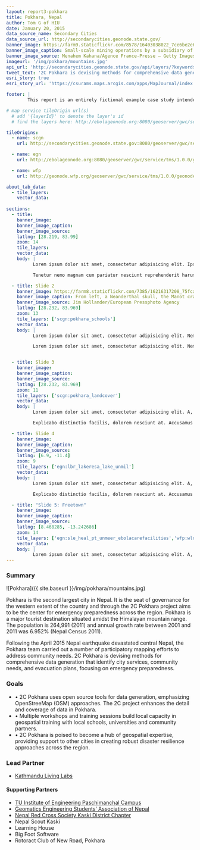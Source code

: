 ```yaml
---
layout: report3-pokhara
title: Pokhara, Nepal
author: Tom G of HIU
date: January 20, 2015
data_source_name: Secondary Cities
data_source_url: http://secondarycities.geonode.state.gov/
banner_image: https://farm9.staticflickr.com/8578/16403038022_7ce6be2e6d.jpg
banner_image_caption: Small-scale mining operations by a subsidiary of the mining company MINECOM
banner_image_source: Menahem Kahana/Agence France-Presse — Getty Images
imageurl: '/img/pokhara/mountains.jpg'
api_url: 'http://secondarycities.geonode.state.gov/api/layers/?keywords__slug__in=pokhara'
tweet_text: '2C Pokhara is devising methods for comprehensive data generation focusing on emergency preparedness %23SecondaryCities'
esri_story: true
esri_story_url: 'https://csurams.maps.arcgis.com/apps/MapJournal/index.html?appid=f10d43bc53dd4fe594c65ae10072dce2'

footer: |
        This report is an entirely fictional example case study intended to demonstrate report editing capabilities.

# map service tileOrigin url(s)
  # add '{layerId}' to denote the layer's id
  # find the layers here: http://ebolageonode.org:8080/geoserver/gwc/service/tms/1.0.0/

tileOrigins:
  - name: scgn
    url: http://secondarycities.geonode.state.gov:8080/geoserver/gwc/service/tms/1.0.0/geonode:{layerId}@EPSG:900913@png/{z}/{x}/{y}.png

  - name: egn
    url: http://ebolageonode.org:8080/geoserver/gwc/service/tms/1.0.0/geonode:{layerId}@EPSG:900913@png/{z}/{x}/{y}.png

  - name: wfp
    url: http://geonode.wfp.org/geoserver/gwc/service/tms/1.0.0/geonode:{layerId}@EPSG:900913@png/{z}/{x}/{y}.png

about_tab_data:
  - tile_layers: 
    vector_data:
    
sections:
  - title:
    banner_image:
    banner_image_caption:
    banner_image_source:
    latlng: [28.219, 83.99]
    zoom: 14
    tile_layers:
    vector_data:
    body: |
          Lorem ipsum dolor sit amet, consectetur adipisicing elit. Ipsum, exercitationem tempore. Ipsam itaque magnam expedita quibusdam, architecto maxime, repellat eveniet laborum quidem quam quia autem! Consequatur natus quia distinctio rem neque atque aliquam dignissimos perferendis iure quaerat dicta et tempora animi magni, sapiente officiis optio hic ratione ipsum. Delectus, eum accusantium rem quia repellat, pariatur. Libero voluptatibus sequi non! Fugiat ipsum deleniti nulla, quibusdam cum velit sed eaque dolores molestiae quas, et asperiores!

          Tenetur nemo magnam cum pariatur nesciunt reprehenderit harum temporibus, autem cumque debitis animi quia provident incidunt, id. Cupiditate alias dolores voluptates voluptatibus, necessitatibus quasi quisquam quis veniam.Tenetur nemo magnam cum pariatur nesciunt reprehenderit harum temporibus, autem cumque debitis animi quia provident incidunt, id. Cupiditate alias dolores voluptates voluptatibus, necessitatibus quasi quisquam quis veniam.

  - title: Slide 2
    banner_image: https://farm8.staticflickr.com/7385/16216317208_75fca9f8db.jpg
    banner_image_caption: From left, a Neanderthal skull, the Manot cranium and a complete modern human skull on display near the cave in Israel where the Manot cranium was found.
    banner_image_source: Jim Hollander/European Pressphoto Agency
    latlng: [28.232, 83.969]
    zoom: 13
    tile_layers: ['scgn:pokhara_schools']
    vector_data:
    body: |
          Lorem ipsum dolor sit amet, consectetur adipisicing elit. Nemo dolores sint est beatae et quam consequuntur veniam ad nesciunt. Dolore officiis excepturi amet tempore tempora consequuntur et ducimus doloremque facere placeat debitis, ipsa recusandae voluptatibus rem natus magni laboriosam aliquid incidunt, nihil esse ex provident atque nobis a. Dolorem fugit vitae quis nam et, deleniti, odio unde dolores. Ipsam, nihil.

          Lorem ipsum dolor sit amet, consectetur adipisicing elit. Nemo dolores sint est beatae et quam consequuntur veniam ad nesciunt. Dolore officiis excepturi amet tempore tempora consequuntur et ducimus doloremque facere placeat debitis, ipsa recusandae voluptatibus rem natus magni laboriosam aliquid incidunt, nihil esse ex provident atque nobis a.


  - title: Slide 3
    banner_image:
    banner_image_caption:
    banner_image_source:
    latlng: [28.232, 83.969]
    zoom: 11
    tile_layers: ['scgn:pokhara_landcover']
    vector_data:
    body: |
          Lorem ipsum dolor sit amet, consectetur adipisicing elit. A, dolorem impedit rem nulla omnis voluptatum porro possimus, fuga eos necessitatibus excepturi veniam. Natus et ex harum amet ad exercitationem voluptate necessitatibus quam, non odit nobis asperiores tenetur tempora ipsam neque aperiam ipsa culpa repellendus dolorum expedita maiores ut vitae.

          Explicabo distinctio facilis, dolorem nesciunt at. Accusamus eveniet quam fugit, laborum sed sapiente? In iure laborum harum aspernatur saepe itaque, ratione amet, id ipsa facere fugit quaerat quis earum dolorem quas! Reiciendis voluptates nobis itaque ad fuga quidem harum facere quasi exercitationem, repellendus delectus aperiam eveniet at tenetur soluta perspiciatis natus placeat cum aut, quibusdam, doloribus totam dignissimos? Dolorem ullam veniam rerum iste facilis facere perferendis harum! Quisquam possimus voluptate, officiis sed harum sint quasi magni animi voluptates, soluta atque quos!

  - title: Slide 4
    banner_image:
    banner_image_caption:
    banner_image_source:
    latlng: [6.9, -11.4]
    zoom: 9
    tile_layers: ['egn:lbr_lakeresa_lake_unmil']
    vector_data:
    body: |
          Lorem ipsum dolor sit amet, consectetur adipisicing elit. A, dolorem impedit rem nulla omnis voluptatum porro possimus, fuga eos necessitatibus excepturi veniam. Natus et ex harum amet ad exercitationem voluptate necessitatibus quam, non odit nobis asperiores tenetur tempora ipsam neque aperiam ipsa culpa repellendus dolorum expedita maiores ut vitae.

          Explicabo distinctio facilis, dolorem nesciunt at. Accusamus eveniet quam fugit, laborum sed sapiente? In iure laborum harum aspernatur saepe itaque, ratione amet, id ipsa facere fugit quaerat quis earum dolorem quas! Reiciendis voluptates nobis itaque ad fuga quidem harum facere quasi exercitationem, repellendus delectus aperiam eveniet at tenetur soluta perspiciatis natus placeat cum aut, quibusdam, doloribus totam dignissimos? Dolorem ullam veniam rerum iste facilis facere perferendis harum! Quisquam possimus voluptate, officiis sed harum sint quasi magni animi voluptates, soluta atque quos!

  - title: "Slide 5: Freetown"
    banner_image:
    banner_image_caption:
    banner_image_source:
    latlng: [8.468285, -13.242686]
    zoom: 14
    tile_layers: ['egn:sle_heal_pt_unmeer_ebolacarefacilities','wfp:wld_trs_unhasroutes_wfp','wfp:wld_trs_ports_wfp','wfp:wld_poi_warehouses_wfp']
    vector_data:
    body: |
          Lorem ipsum dolor sit amet, consectetur adipisicing elit. A, dolorem impedit rem nulla omnis voluptatum porro possimus, fuga eos necessitatibus excepturi veniam. Natus et ex harum amet ad exercitationem voluptate necessitatibus quam, non odit nobis asperiores tenetur tempora ipsam neque aperiam ipsa culpa repellendus dolorum expedita maiores ut vitae.
---
```


### Summary

![Pokhara]({{ site.baseurl }}/img/pokhara/mountains.jpg)

Pokhara is the second largest city in Nepal.  It is the seat of governance for the western extent of the country and through the 2C Pokhara project aims to be the center for emergency preparedness across the region.  Pokhara is a major tourist destination situated amidst the Himalayan mountain range. The population is 264,991 (2011) and annual growth rate between 2001 and 2011 was 6.952% (Nepal Census 2011).  

Following the April 2015 Nepal earthquake devastated central Nepal, the Pokhara team carried out a number of participatory mapping efforts to address community needs.  2C Pokhara is devising methods for comprehensive data generation that identify city services, community needs, and evacuation plans, focusing on emergency preparedness. 

### Goals

- &bull;  2C Pokhara uses open source tools for data generation, emphasizing OpenStreeMap (OSM) approaches.  The 2C project enhances the detail and coverage of data in Pokhara.
- &bull;  Multiple workshops and training sessions build local capacity in geospatial training with local schools, universities and community partners.  
- &bull;  2C Pokhara is poised to become a hub of geospatial expertise, providing support to other cities in creating robust disaster resilience approaches across the region.

### Lead Partner
- [Kathmandu Living Labs](http://www.kathmandulivinglabs.org/)

#### Supporting Partners
- [TU Institute of Engineering Paschimanchal Campus](https://gesanwrc.wordpress.com/)
- [Geomatics Engineering Students’ Association of Nepal](http://nrcskaski.org/)
- [Nepal Red Cross Society Kaski District Chapter](http://nrcskaski.org/)
- Nepal Scout Kaski
- Learning House
- Big Foot Software
- Rotoract Club of New Road, Pokhara









